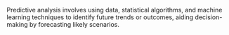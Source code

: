 Predictive analysis involves using data, statistical algorithms, and machine learning techniques to identify future trends or outcomes, aiding decision-making by forecasting likely scenarios.